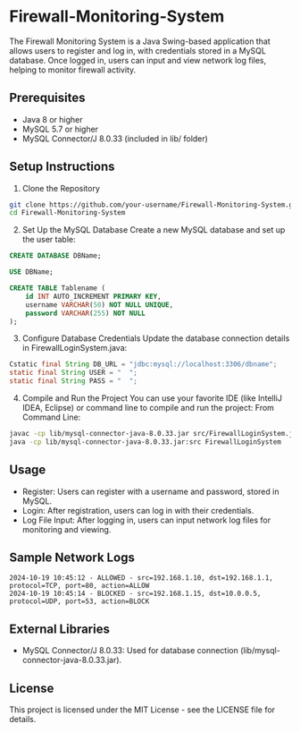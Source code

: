 # Firewall-Monitoring-System

The Firewall Monitoring System is a Java Swing-based application that allows users to register and log in, with credentials stored in a MySQL database. Once logged in, users can input and view network log files, helping to monitor firewall activity.


## Prerequisites
* Java 8 or higher
* MySQL 5.7 or higher
* MySQL Connector/J 8.0.33 (included in lib/ folder)

## Setup Instructions
1. Clone the Repository
```bash
git clone https://github.com/your-username/Firewall-Monitoring-System.git
cd Firewall-Monitoring-System
```
2. Set Up the MySQL Database
   Create a new MySQL database and set up the user table:

```sql
CREATE DATABASE DBName;

USE DBName;

CREATE TABLE Tablename (
    id INT AUTO_INCREMENT PRIMARY KEY,
    username VARCHAR(50) NOT NULL UNIQUE,
    password VARCHAR(255) NOT NULL
);
```
3. Configure Database Credentials
   Update the database connection details in FirewallLoginSystem.java:

```java
Cstatic final String DB_URL = "jdbc:mysql://localhost:3306/dbname";
static final String USER = "  ";
static final String PASS = "  ";
```
4. Compile and Run the Project
    You can use your favorite IDE (like IntelliJ IDEA, Eclipse) or command line to     compile and run the project:
    From Command Line:
```bash
javac -cp lib/mysql-connector-java-8.0.33.jar src/FirewallLoginSystem.java
java -cp lib/mysql-connector-java-8.0.33.jar:src FirewallLoginSystem
```                                                                
## Usage

* Register: Users can register with a username and password, stored in MySQL.
* Login: After registration, users can log in with their credentials.
* Log File Input: After logging in, users can input network log files for monitoring and viewing.

## Sample Network Logs
```log
2024-10-19 10:45:12 - ALLOWED - src=192.168.1.10, dst=192.168.1.1, protocol=TCP, port=80, action=ALLOW
2024-10-19 10:45:14 - BLOCKED - src=192.168.1.15, dst=10.0.0.5, protocol=UDP, port=53, action=BLOCK
```
## External Libraries
* MySQL Connector/J 8.0.33: Used for database connection (lib/mysql-connector-java-8.0.33.jar).

## License

This project is licensed under the MIT License - see the LICENSE file for details.
